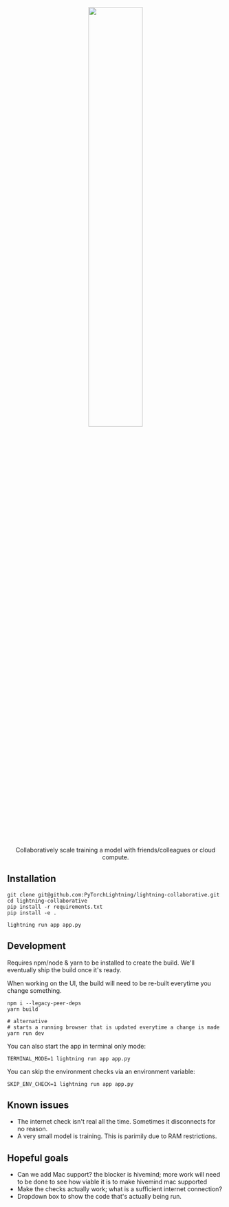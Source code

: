 <div align="center">
   <img src="https://github.com/PyTorchLightning/lightning-collaborative/blob/feat/header/images/header.png?raw=true" width="50%">
   <div align="center">
      Collaboratively scale training a model with friends/colleagues or cloud compute.
   </div>
</div>

## Installation

```
git clone git@github.com:PyTorchLightning/lightning-collaborative.git
cd lightning-collaborative
pip install -r requirements.txt
pip install -e .

lightning run app app.py
```

## Development

Requires npm/node & yarn to be installed to create the build. We'll eventually ship the build once it's ready.

When working on the UI, the build will need to be re-built everytime you change something.

```
npm i --legacy-peer-deps
yarn build

# alternative
# starts a running browser that is updated everytime a change is made
yarn run dev
```

You can also start the app in terminal only mode:

```
TERMINAL_MODE=1 lightning run app app.py
```

You can skip the environment checks via an environment variable:

```
SKIP_ENV_CHECK=1 lightning run app app.py
```

## Known issues

- The internet check isn't real all the time. Sometimes it disconnects for no reason.
- A very small model is training. This is parimily due to RAM restrictions.

## Hopeful goals

- Can we add Mac support? the blocker is hivemind; more work will need to be done to see how viable it is to make hivemind mac supported
- Make the checks actually work; what is a sufficient internet connection?
- Dropdown box to show the code that's actually being run.
